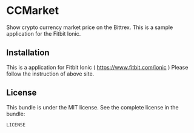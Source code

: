 CCMarket
=============

Show crypto currency market price on the Bittrex.
This is a sample application for the Fitbit Ionic.

Installation
------------
This is a application for Fitbit Ionic ( https://www.fitbit.com/ionic )
Please follow the instruction of above site.

License
-------
This bundle is under the MIT license. See the complete license in the bundle:

    LICENSE
